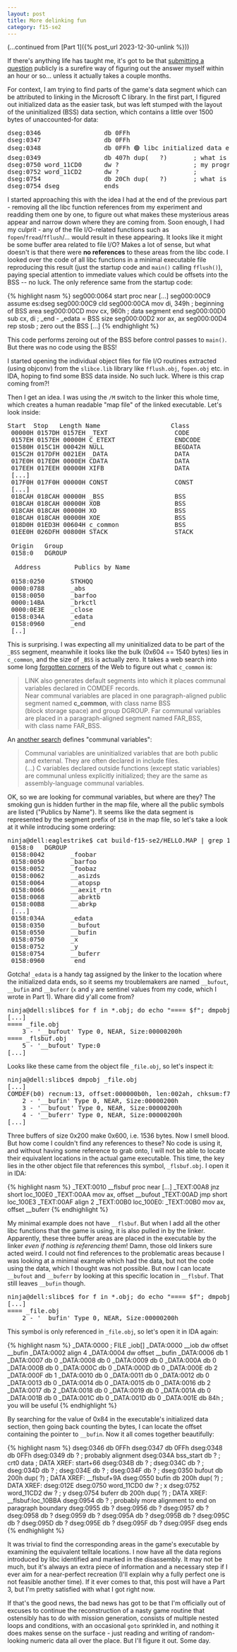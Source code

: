 ```yaml
---
layout: post
title: More delinking fun
category: f15-se2
---
```

(...continued from  [Part 1]({% post_url 2023-12-30-unlink %}))

If there's anything life has taught me, it's got to be that [submitting a question](https://retrocomputing.stackexchange.com/questions/28248/why-does-my-mz-executables-bss-inflate-by-1-5kb-after-linking-fopen-with-msc) publicly is a surefire way of figuring out the answer myself within an hour or so... unless it actually takes a couple months.

For context, I am trying to find parts of the game's data segment which can be attributed to linking in the Microsoft C library. In the first part, I figured out initialized data as the easier task, but was left stumped with the layout of the uninitialized (BSS) data section, which contains a little over 1500 bytes of unaccounted-for data:

<pre>
dseg:0346                 db 0FFh
dseg:0347                 db 0FFh
dseg:0348                 db 0FFh 🟢 libc initialized data ends here, BSS begins
dseg:0349                 db 407h dup(   ?)       ; what is this?
dseg:0750 word_11CD0      dw ?                    ; my program's data
dseg:0752 word_11CD2      dw ?                    ; 
dseg:0754                 db 20Ch dup(   ?)       ; what is this?
dseg:0754 dseg            ends
</pre>

I started approaching this with the idea I had at the end of the previous part - removing all the libc function references from my experiment and readding them one by one, to figure out what makes these mysterious areas appear and narrow down where they are coming from. Soon enough, I had my culprit - any of the file I/O-related functions such as `fopen`/`fread`/`fflush`/... would result in these appearing. It looks like it might be some buffer area related to file I/O? Makes a lot of sense, but what doesn't is that there were __no references__ to these areas from the libc code. I looked over the code of all libc functions in a minimal executable file reproducing this result (just the startup code and `main()` calling `fflush()`), paying special attention to immediate values which could be offsets into the BSS -- no luck. The only reference same from the startup code:

{% highlight nasm %}
seg000:0064 start           proc near
[...]
seg000:00C9                 assume es:dseg
seg000:00C9                 cld
seg000:00CA                 mov     di, 349h ; beginning of BSS area
seg000:00CD                 mov     cx, 960h ; data segment end
seg000:00D0                 sub     cx, di   ; _end - _edata = BSS size
seg000:00D2                 xor     ax, ax
seg000:00D4                 rep stosb        ; zero out the BSS
[...]
{% endhighlight %}

This code performs zeroing out of the BSS before control passes to `main()`. But there was no code using the BSS! 

I started opening the individual object files for file I/O routines extracted (using objconv) from the `slibce.lib` library like `fflush.obj`, `fopen.obj` etc. in IDA, hoping to find some BSS data inside. No such luck. Where is this crap coming from?!

Then I get an idea. I was using the `/M` switch to the linker this whole time, which creates a human readable "map file" of the linked executable. Let's look inside:

<pre>
Start  Stop   Length Name                   Class
 00000H 0157DH 0157EH _TEXT                  CODE
 0157EH 0157EH 00000H C_ETEXT                ENDCODE
 01580H 015C1H 00042H NULL                   BEGDATA
 015C2H 017DFH 0021EH _DATA                  DATA
 017E0H 017EDH 0000EH CDATA                  DATA
 017EEH 017EEH 00000H XIFB                   DATA
 [...]
 017F0H 017F0H 00000H CONST                  CONST
 [...]
 018CAH 018CAH 00000H _BSS                   BSS
 018CAH 018CAH 00000H XOB                    BSS
 018CAH 018CAH 00000H XO                     BSS
 018CAH 018CAH 00000H XOE                    BSS
 018D0H 01ED3H 00604H c_common               BSS
 01EE0H 026DFH 00800H STACK                  STACK

 Origin   Group
 0158:0   DGROUP

  Address         Publics by Name

 0158:0250       STKHQQ
 0000:0788       _abs
 0158:0050       _barfoo
 0000:14BA       _brkctl
 0000:0E3E       _close
 0158:034A       _edata
 0158:0960       _end
 [..]
</pre>

This is surprising. I was expecting all my uninitialized data to be part of the `_BSS` segment, meanwhile it looks like the bulk (0x604 == 1540 bytes) lies in `c_common`, and the size of `_BSS` is actually zero. It takes a web search into some long [forgotten corners](https://www.pcjs.org/documents/books/mspl13/msdos/encyclopedia/section2/) of the Web to figure out what `c_common` is:

> LINK also generates default segments into which it places communal variables declared in COMDEF records.  
Near communal variables are placed in one paragraph-aligned public segment named __c_common__, with class name BSS  
(block storage space) and group DGROUP. Far communal variables are placed in a paragraph-aligned segment named FAR_BSS,  
with class name FAR_BSS.

An [another search](https://www.pcjs.org/documents/books/mspl13/masm/qaprog/) defines "communal variables":

> Communal variables are uninitialized variables that are both public and external. They are often declared in include files.  
(...)
C variables declared outside functions (except static variables) are communal unless explicitly initialized; they are the same as assembly-language communal variables.

OK, so we are looking for communal variables, but where are they? The smoking gun is hidden further in the map file, where all the public symbols are listed ("Publics by Name"). It seems like the data segment is represented by the segment prefix of `158` in the map file, so let's take a look at it while introducing some ordering:

<pre>
ninja@dell:eaglestrike$ cat build-f15-se2/HELLO.MAP | grep 158: | sort -u
 0158:0   DGROUP
 0158:0042       _foobar
 0158:0050       _barfoo
 0158:0052       _foobaz
 0158:0062       __asizds
 0158:0064       __atopsp
 0158:0066       __aexit_rtn
 0158:0068       __abrktb
 0158:00B8       __abrkp
 [...]
 0158:034A       _edata
 0158:0350       __bufout
 0158:0550       __bufin
 0158:0750       _x
 0158:0752       _y
 0158:0754       __buferr
 0158:0960       _end
</pre>

Gotcha! `_edata` is a handy tag assigned by the linker to the location where the initialized data ends, so it seems my troublemakers are named `__bufout`, `__bufin` and `__buferr` (`x` and `y` are sentinel values from my code, which I wrote in Part 1). Whare did y'all come from?

<pre>
ninja@dell:slibce$ for f in *.obj; do echo "==== $f"; dmpobj $f | grep bufout; done
[...]
==== _file.obj
    3 - '__bufout' Type 0, NEAR, Size:00000200h
==== _flsbuf.obj
    5 - '__bufout' Type:0
[...]
</pre>

Looks like these came from the object file `_file.obj`, so let's inspect it:

<pre>
ninja@dell:slibce$ dmpobj _file.obj
[...]
COMDEF(b0) recnum:13, offset:000000b0h, len:002ah, chksum:f7h(f7)
    2 - '__bufin' Type 0, NEAR, Size:00000200h
    3 - '__bufout' Type 0, NEAR, Size:00000200h
    4 - '__buferr' Type 0, NEAR, Size:00000200h
[...]
</pre>

Three buffers of size 0x200 make 0x600, i.e. 1536 bytes. Now I smell blood. But how come I couldn't find any references to these? No code is using it, and without having some reference to grab onto, I will not be able to locate their equivalent locations in the actual game executable. This time, the key lies in the other object file that references this symbol, `_flsbuf.obj`. I open it in IDA:

{% highlight nasm %}
_TEXT:0010 __flsbuf        proc near
[...]
_TEXT:00A8                 jnz     short loc_100E0
_TEXT:00AA                 mov     ax, offset __bufout
_TEXT:00AD                 jmp     short loc_100E3
_TEXT:00AF                 align 2
_TEXT:00B0 loc_100E0:
_TEXT:00B0                 mov     ax, offset __buferr
{% endhighlight %}

My minimal example does not have `__flsbuf`. But when I add all the other libc functions that the game is using, it is also pulled in by the linker. Apparently, these three buffer areas are placed in the executable by the linker *even if nothing is referencing them*! Damn, those old linkers sure acted weird. I could not find references to the problematic areas because I was looking at a minimal example which had the data, but not the code using the data, which I thought was not possible. But now I can locate `__bufout` and `__buferr` by looking at this specific location in `__flsbuf`. That still leaves `__bufin` though.

<pre>
ninja@dell:slibce$ for f in *.obj; do echo "==== $f"; dmpobj $f | grep bufin; done
[...]
==== _file.obj
    2 - '__bufin' Type 0, NEAR, Size:00000200h
</pre>

This symbol is only referenced in `_file.obj`, so let's open it in IDA again:

{% highlight nasm %}
_DATA:0000 ; FILE _iob[]
_DATA:0000 __iob           dw offset __bufin
_DATA:0002                 align 4
_DATA:0004                 dw offset __bufin
_DATA:0006                 db    1
_DATA:0007                 db    0
_DATA:0008                 db    0
_DATA:0009                 db    0
_DATA:000A                 db    0
_DATA:000B                 db    0
_DATA:000C                 db    0
_DATA:000D                 db    0
_DATA:000E                 db    2
_DATA:000F                 db    1
_DATA:0010                 db    0
_DATA:0011                 db    0
_DATA:0012                 db    0
_DATA:0013                 db    0
_DATA:0014                 db    0
_DATA:0015                 db    0
_DATA:0016                 db    2
_DATA:0017                 db    2
_DATA:0018                 db    0
_DATA:0019                 db    0
_DATA:001A                 db    0
_DATA:001B                 db    0
_DATA:001C                 db    0
_DATA:001D                 db    0
_DATA:001E                 db  84h ; you will be useful
{% endhighlight %}

By searching for the value of 0x84 in the executable's initialized data section, then going back counting the bytes, I can locate the offset containing the pointer to `__bufin`. Now it all comes together beautifully:

{% highlight nasm %}
dseg:0346                 db 0FFh
dseg:0347                 db 0FFh
dseg:0348                 db 0FFh
dseg:0349                 db    ? ; probably alignment
dseg:034A bss_start       db    ? ; crt0 data     ; DATA XREF: start+66
dseg:034B                 db    ? ;
dseg:034C                 db    ? ;
dseg:034D                 db    ? ;
dseg:034E                 db    ? ;
dseg:034F                 db    ? ;
dseg:0350 bufout          db 200h dup(   ?)       ; DATA XREF: __flsbuf+9A
dseg:0550 bufin           db 200h dup(   ?)       ; DATA XREF: dseg:012E
dseg:0750 word_11CD0      dw ?                    ; x
dseg:0752 word_11CD2      dw ?                    ; y
dseg:0754 buferr          db 200h dup(   ?)       ; DATA XREF: __flsbuf:loc_10BBA
dseg:0954                 db    ? ; probably more alignment to end on paragraph boundary
dseg:0955                 db    ?
dseg:0956                 db    ?
dseg:0957                 db    ?
dseg:0958                 db    ?
dseg:0959                 db    ?
dseg:095A                 db    ?
dseg:095B                 db    ?
dseg:095C                 db    ?
dseg:095D                 db    ?
dseg:095E                 db    ?
dseg:095F                 db    ?
dseg:095F dseg            ends
{% endhighlight %}

It was trivial to find the corresponding areas in the game's executable by examining the equivalent telltale locations. I now have all the data regions introduced by libc identified and marked in the disassembly. It may not be much, but it's always an extra piece of information and a necessary step if I ever aim for a near-perfect recreation (I'll explain why a fully perfect one is not feasible another time). If it ever comes to that, this post will have a Part 3, but I'm pretty satisfied with what I got right now.

If that's the good news, the bad news has got to be that I'm officially out of excuses to continue the reconstruction of a nasty game routine that ostensibly has to do with mission generation, consists of multiple nested loops and conditions, with an occasional `goto` sprinkled in, and nothing it does makes sense on the surface - just reading and writing of random-looking numeric data all over the place. But I'll figure it out. Some day.
